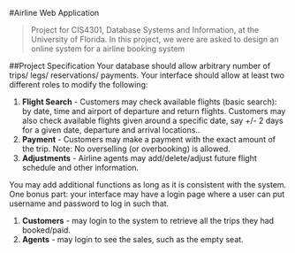 #Airline Web Application

 > Project for CIS4301, Database Systems and Information, at the University of Florida. In this project, we were are asked to design an online system for a airline booking system

##Project Specification
Your database should allow arbitrary number of trips/ legs/ reservations/ payments. Your interface should allow at least two different roles to modify the following:

1. **Flight Search** - Customers may check available flights (basic search): by date, time and airport of departure and return flights. Customers may also check available flights given around a specific date, say +/- 2 days for a given date, departure and arrival locations..
2. **Payment** - Customers may make a payment with the exact amount of the trip. Note: No overselling (or overbooking) is allowed.
4. **Adjustments** - Airline agents may add/delete/adjust future flight schedule and other information. 


You may add additional functions as long as it is consistent with the system.  
One bonus part: your interface may have a login page where a user can put username and password to log in such that. 

1. **Customers** - may login to the system to retrieve all the trips they had booked/paid.
2. **Agents** - may login to see the sales, such as the empty seat.
